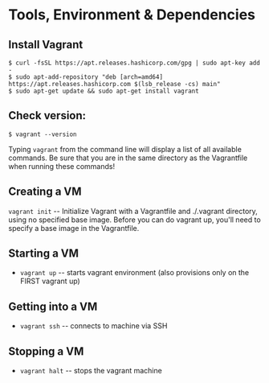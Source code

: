 # Tools, Environment & Dependencies

## Install Vagrant

```
$ curl -fsSL https://apt.releases.hashicorp.com/gpg | sudo apt-key add -
$ sudo apt-add-repository "deb [arch=amd64] https://apt.releases.hashicorp.com $(lsb_release -cs) main"
$ sudo apt-get update && sudo apt-get install vagrant
```

## Check version:

```
$ vagrant --version
```

Typing `vagrant` from the command line will display a list of all available commands.
Be sure that you are in the same directory as the Vagrantfile when running these commands!

## Creating a VM

`vagrant init` -- Initialize Vagrant with a Vagrantfile and ./.vagrant directory, using no specified base image. Before you can do vagrant up, you'll need to specify a base image in the Vagrantfile.

## Starting a VM

- `vagrant up` -- starts vagrant environment (also provisions only on the FIRST vagrant up)

## Getting into a VM

- `vagrant ssh` -- connects to machine via SSH

## Stopping a VM

- `vagrant halt` -- stops the vagrant machine
